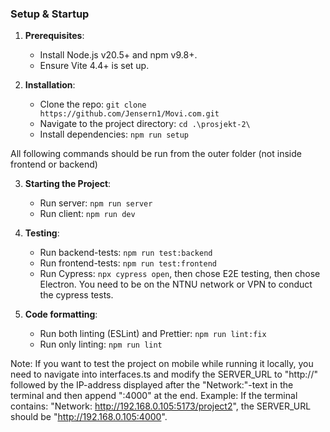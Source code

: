 
### Setup & Startup

1. **Prerequisites**:

   - Install Node.js v20.5+ and npm v9.8+.
   - Ensure Vite 4.4+ is set up.

2. **Installation**:

   - Clone the repo: `git clone https://github.com/Jensern1/Movi.com.git`
   - Navigate to the project directory: `cd .\prosjekt-2\`
   - Install dependencies: `npm run setup`

All following commands should be run from the outer folder (not inside frontend or backend)

3. **Starting the Project**: 

   - Run server: `npm run server`
   - Run client: `npm run dev`

4. **Testing**:

   - Run backend-tests: `npm run test:backend`
   - Run frontend-tests: `npm run test:frontend`
   - Run Cypress: `npx cypress open`, then chose E2E testing, then chose Electron. You need to be on the NTNU network or VPN to conduct the cypress tests.

5. **Code formatting**:

   - Run both linting (ESLint) and Prettier: `npm run lint:fix`
   - Run only linting: `npm run lint`

Note: If you want to test the project on mobile while running it locally, you need to navigate into interfaces.ts and modify the SERVER_URL to "http://" followed by the IP-address displayed after the "Network:"-text in the terminal and then append ":4000" at the end. Example: If the terminal contains: "Network: http://192.168.0.105:5173/project2", the SERVER_URL should be "http://192.168.0.105:4000".

